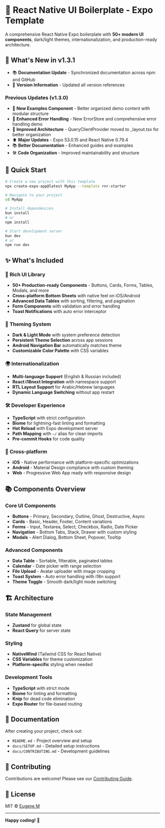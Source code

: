 # 🚀 React Native UI Boilerplate - Expo Template

A comprehensive React Native Expo boilerplate with **50+ modern UI components**, dark/light themes, internationalization, and production-ready architecture.

## 🎉 What's New in v1.3.1

- 📚 **Documentation Update** - Synchronized documentation across npm and GitHub
- 🔄 **Version Information** - Updated all version references

### Previous Updates (v1.3.0)
- 🎨 **New Examples Component** - Better organized demo content with modular structure
- 🔄 **Enhanced Error Handling** - New ErrorStore and comprehensive error handling demo
- 📱 **Improved Architecture** - QueryClientProvider moved to _layout.tsx for better organization
- ⬆️ **Major Updates** - Expo 53.0.15 and React Native 0.79.4
- 📚 **Better Documentation** - Enhanced guides and examples
- 🛠️ **Code Organization** - Improved maintainability and structure

## 🚀 Quick Start

```bash
# Create a new project with this template
npx create-expo-app@latest MyApp --template rnr-starter

# Navigate to your project
cd MyApp

# Install dependencies
bun install
# or
npm install

# Start development server
bun dev
# or
npm run dev
```

## ✨ What's Included

### 🎨 **Rich UI Library**
- **50+ Production-ready Components** - Buttons, Cards, Forms, Tables, Modals, and more
- **Cross-platform Bottom Sheets** with native feel on iOS/Android
- **Advanced Data Tables** with sorting, filtering, and pagination
- **Form Components** with validation and error handling
- **Toast Notifications** with auto error interceptor

### 🌙 **Theming System**
- **Dark & Light Mode** with system preference detection
- **Persistent Theme Selection** across app sessions
- **Android Navigation Bar** automatically matches theme
- **Customizable Color Palette** with CSS variables

### 🌍 **Internationalization**
- **Multi-language Support** (English & Russian included)
- **React i18next Integration** with namespace support
- **RTL Layout Support** for Arabic/Hebrew languages
- **Dynamic Language Switching** without app restart

### 🛠 **Developer Experience**
- **TypeScript** with strict configuration
- **Biome** for lightning-fast linting and formatting
- **Hot Reload** with Expo development server
- **Path Mapping** with `~/` alias for clean imports
- **Pre-commit Hooks** for code quality

### 📱 **Cross-platform**
- **iOS** - Native performance with platform-specific optimizations
- **Android** - Material Design compliance with custom theming
- **Web** - Progressive Web App ready with responsive design

## 📚 Components Overview

### Core UI Components
- **Buttons** - Primary, Secondary, Outline, Ghost, Destructive, Async
- **Cards** - Basic, Header, Footer, Content variations
- **Forms** - Input, Textarea, Select, Checkbox, Radio, Date Picker
- **Navigation** - Bottom Tabs, Stack, Drawer with custom styling
- **Modals** - Alert Dialog, Bottom Sheet, Popover, Tooltip

### Advanced Components
- **Data Table** - Sortable, filterable, paginated tables
- **Calendar** - Date picker with range selection
- **File Upload** - Avatar uploader with image cropping
- **Toast System** - Auto error handling with i18n support
- **Theme Toggle** - Smooth dark/light mode switching

## 🏗 Architecture

### State Management
- **Zustand** for global state
- **React Query** for server state

### Styling
- **NativeWind** (Tailwind CSS for React Native)
- **CSS Variables** for theme customization
- **Platform-specific** styling when needed

### Development Tools
- **TypeScript** with strict mode
- **Biome** for linting and formatting
- **Knip** for dead code elimination
- **Expo Router** for file-based routing

## 📖 Documentation

After creating your project, check out:
- `README.md` - Project overview and setup
- `docs/SETUP.md` - Detailed setup instructions
- `docs/CONTRIBUTING.md` - Development guidelines

## 🤝 Contributing

Contributions are welcome! Please see our [Contributing Guide](https://github.com/eugene-m/create-expo-app-rnr-starter/blob/main/docs/CONTRIBUTING.md).

## 📝 License

MIT © [Eugene M](https://github.com/eugene-m)

---

**Happy coding!** 🎉
